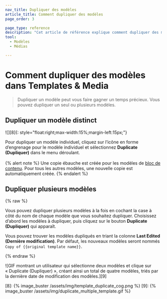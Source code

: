 ```yaml
---
nav_title: Dupliquer des modèles
article_title: Comment dupliquer des modèles
page_order: 3

page_type: reference
description: "Cet article de référence explique comment dupliquer des modèles dans la section Templates & Media (Modèles et médias) du tableau de bord de Braze."
tool:
  - Modèles
  - Médias

---
```


# Comment dupliquer des modèles dans Templates & Media

> Dupliquer un modèle peut vous faire gagner un temps précieux. Vous pouvez dupliquer un seul ou plusieurs modèles.

## Dupliquer un modèle distinct

![][8]{: style="float:right;max-width:15%;margin-left:15px;"}

Pour dupliquer un modèle individuel, cliquez sur l’icône <i class="fas fa-cog"></i> en forme d’engrenage pour le modèle individuel et sélectionnez **Duplicate (Dupliquer)** dans le menu déroulant.
<br><br>
{% alert note %}
Une copie ébauche est créée pour les modèles de [bloc de contenu]({{site.baseurl}}/user_guide/engagement_tools/templates_and_media/content_blocks/). Pour tous les autres modèles, une nouvelle copie est automatiquement créée.
{% endalert %}

## Dupliquer plusieurs modèles

{% raw %}

Vous pouvez dupliquer plusieurs modèles à la fois en cochant la case à côté du nom de chaque modèle que vous souhaitez dupliquer. Choisissez d’abord les modèles à dupliquer, puis cliquez sur le bouton **Duplicate (Dupliquer)** qui apparaît.

Vous pouvez trouver les modèles dupliqués en triant la colonne **Last Edited (Dernière modification)**. Par défaut, les nouveaux modèles seront nommés `Copy of {{original template name}}`.

{% endraw %}

![GIF montrant un utilisateur qui sélectionne deux modèles et clique sur « Duplicate (Dupliquer) », créant ainsi un total de quatre modèles, triés par la dernière date de modification des modèles.][9]


[8]: {% image_buster /assets/img/template_duplicate_cog.png %}
[9]: {% image_buster /assets/img/duplicate_multiple_template.gif %}
